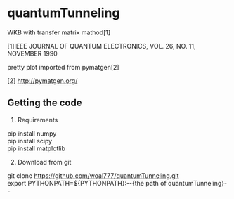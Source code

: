 # quantumTunneling
WKB with transfer matrix mathod[1]

[1]IEEE JOURNAL OF QUANTUM ELECTRONICS, VOL. 26, NO. 11, NOVEMBER 1990

pretty plot imported from pymatgen[2]

[2] http://pymatgen.org/

Getting the code
-------------

1. Requirements

pip install numpy  
pip install scipy  
pip install matplotlib

2. Download from git

git clone https://github.com/woal777/quantumTunneling.git  
export PYTHONPATH=${PYTHONPATH}:--{the path of quantumTunneling}--
